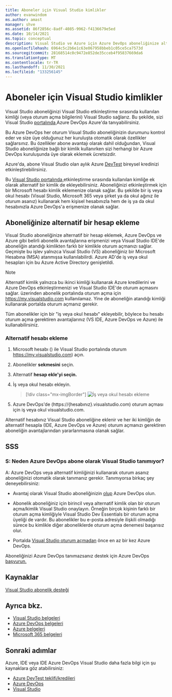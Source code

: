 ```yaml
---
title: Aboneler için Visual Studio kimlikler
author: evanwindom
ms.author: amast
manager: shve
ms.assetid: 86f2856c-8adf-4085-9962-f4136679e5ed
ms.date: 10/14/2021
ms.topic: conceptual
description: Visual Studio ve Azure için Azure DevOps aboneliğinize alternatif kimlik ekleme
ms.openlocfilehash: 6964c5c2b6e1c63e067958bbeb1c05ce5ca7573d
ms.sourcegitcommit: 28168514c0c9472e852de35cceb4f95837669da6
ms.translationtype: MT
ms.contentlocale: tr-TR
ms.lasthandoff: 11/30/2021
ms.locfileid: "133256145"
---
```

# <a name="identities-for-visual-studio-subscribers"></a>Aboneler için Visual Studio kimlikler
Visual Studio aboneliğinizi Visual Studio etkinleştirme sırasında kullanılan kimliği (veya oturum açma bilgilerini) Visual Studio sağlarız. Bu şekilde, sizi Visual Studio [portalında,](https://my.visualstudio.com?wt.mc_id=o~msft~docs)Azure DevOps Azure'da tanıyabilirsiniz.

Bu Azure DevOps her oturum Visual Studio aboneliğinizin durumunu kontrol eder ve size üye olduğunuz her kuruluşta otomatik olarak özellikler sağlarsınız.
Bu özellikler abone avantajı olarak dahil olduğundan, Visual Studio aboneliğinize bağlı bir kimlik kullanırken sizi herhangi bir Azure DevOps kuruluşunda üye olarak eklemek ücretsizdir.

Azure'da, abone Visual Studio olan aylık Azure [DevTest](https://azure.microsoft.com/pricing/member-offers/credit-for-visual-studio-subscribers/) bireysel kredinizi etkinleştirebilirsiniz.

Bu [Visual Studio portalında,](https://my.visualstudio.com?wt.mc_id=o~msft~docs)etkinleştirme sırasında kullanılan kimliğe  ek olarak alternatif bir kimlik de ekleyebilirsiniz. Aboneliğinizi etkinleştirmek için bir Microsoft hesabı kimlik eklemenize olanak sağlar. Bu şekilde bir iş veya okul hesabı (Visual Studio, Microsoft 365 veya şirket ya da okul ağınız ile oturum asanız) kullanarak hem kişisel hesabınızla hem de iş ya da okul hesabınızla Azure DevOps'a erişmenize olanak sağlar.

## <a name="add-an-alternate-account-to-your-subscription"></a>Aboneliğinize alternatif bir hesap ekleme
Visual Studio aboneliğinize alternatif bir hesap eklemek, Azure DevOps ve Azure gibi belirli abonelik avantajlarına erişmenizi veya Visual Studio IDE'de aboneliğin atandığı kimlikten farklı bir kimlikle oturum açmanızı sağlar. Geçmişte bu işlev yalnızca Visual Studio (VS) aboneliğiniz bir Microsoft Hesabına (MSA) atanmışsa kullanılabilirdi. Azure AD'de iş veya okul hesapları için bu Azure Active Directory genişletildi.

> [!NOTE]
> Alternatif kimlik yalnızca bu ikinci kimliği kullanarak Azure kredilerini ve Azure DevOps etkinleştirmenizi ve Visual Studio IDE'de oturum açmasını sağlar.  üzerinden abonelik portalında oturum açma için <https://my.visualstudio.com> kullanılamaz.  Yine de aboneliğin atandığı kimliği kullanarak portalda oturum açmanız gerekir. 

Tüm abonelikler için bir "iş veya okul hesabı" ekleyebilir, böylece bu hesabı oturum açma gerektiren avantajlarınız (VS IDE, Azure DevOps ve Azure) ile kullanabilirsiniz.

### <a name="add-the-alternate-account"></a>Alternatif hesabı ekleme
1. Microsoft hesabı () ile Visual Studio portalında oturum https://my.visualstudio.com) açın.
2. Abonelikler **sekmesini** seçin.
3. Alternatif **hesap ekle'yi seçin.**
4. İş veya okul hesabı ekleyin.
    > [!div class="mx-imgBorder"]
    > ![İş veya okul hesabı ekleme](_img/vs-alternate-identity/enter-alternate-account-my-visual-studio-com-portal.png "Aboneliğinize alternatif bir hesap olarak iş veya okul hesabı ekleme.")

5. Azure DevOps'de (https://{hesabınız}.visualstudio.com) oturum açması için iş veya okul visualstudio.com.

Alternatif hesabınız Visual Studio aboneliğine eklenir ve her iki kimliğin de alternatif hesapla (IDE, Azure DevOps ve Azure) oturum açmanızı gerektiren aboneliğin avantajlarından yararlanmasına olanak sağlar.

## <a name="faq"></a>SSS

### <a name="q--why-doesnt-azure-devops-recognize-me-as-a-visual-studio-subscriber"></a>S: Neden Azure DevOps abone olarak Visual Studio tanımıyor?

A: Azure DevOps veya alternatif kimliğinizi kullanarak oturum asanız aboneliğinizi otomatik olarak tanımanız gerekir. Tanımıyorsa birkaç şey deneyebilirsiniz:

* Avantaj olarak Visual Studio aboneliğinizin [olup](vs-azure-devops.md#eligibility) Azure DevOps olun.

* Abonelik aboneliğiniz için birincil veya alternatif kimlik olan bir oturum açma/kimlik Visual Studio onaylayın.  Örneğin birçok kişinin farklı bir oturum açma kimliğiyle Visual Studio Dev Essentials bir oturum açma üyeliği de vardır.  Bu abonelikler bu e-posta adresiyle ilişkili olmadığı sürece bu kimlikle diğer aboneliklerde oturum açma denemesi başarısız olur.

* Portalda [Visual Studio oturum açmadan](https://my.visualstudio.com?wt.mc_id=o~msft~docs) önce en az bir kez Azure DevOps.

Aboneliğinizi Azure DevOps tanımazsanız destek için Azure DevOps [başvurun.](https://azure.microsoft.com/support/devops/)

## <a name="resources"></a>Kaynaklar
[Visual Studio abonelik desteği](https://aka.ms/vssubscriberhelp)

## <a name="see-also"></a>Ayrıca bkz.
- [Visual Studio belgeleri](/visualstudio/)
- [Azure DevOps belgeleri](/azure/devops/)
- [Azure belgeleri](/azure/)
- [Microsoft 365 belgeleri](/microsoft-365/)

## <a name="next-steps"></a>Sonraki adımlar 
Azure, IDE veya IDE Azure DevOps Visual Studio daha fazla bilgi için şu kaynaklara göz atabilirsiniz:
- [Azure DevTest teklifi/kredileri](/azure/devtest/offer/)
- [Azure DevOps](vs-azure-devops.md)
- [Visual Studio](vs-ide-benefit.md)